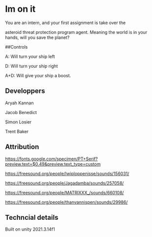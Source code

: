# Im on it

You are an intern, and your first assignment is take over the

asteroid threat protection program agent. Meaning the world is in your hands, will you save the planet?

##Controls

A: Will turn your ship left

D: Will turn your ship right

A+D: Will give your ship a boost.



## Developpers

Aryah Kannan

Jacob Benedict

Simon Losier

Trent Baker

## Attribution

https://fonts.google.com/specimen/PT+Serif?preview.text=$0.49&preview.text_type=custom

https://freesound.org/people/Iwiploppenisse/sounds/156031/

https://freesound.org/people/Jagadamba/sounds/257058/

https://freesound.org/people/MATRIXXX_/sounds/660108/

https://freesound.org/people/thanvannispen/sounds/29986/

## Techncial details
Built on unity 2021.3.14f1
